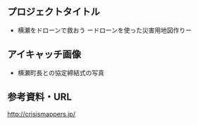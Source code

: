 ## プロジェクトタイトル
- 横瀬をドローンで救おう ードローンを使った災害用地図作りー

## アイキャッチ画像
- 横瀬町長との協定締結式の写真

## 参考資料・URL
http://crisismappers.jp/
